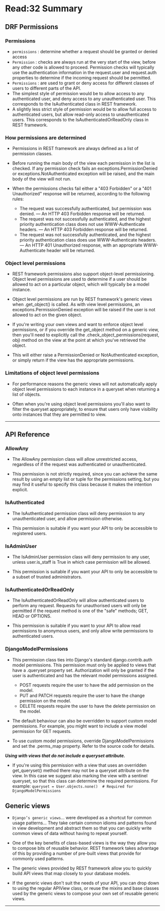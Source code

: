 # Read:32 Summary 
## DRF Permissions
### Permissions
* `permissions` : determine whether a request should be granted or denied access
* `Permission` : checks are always run at the very start of the view, before any other code is allowed to proceed. Permission checks will typically use the
authentication information in the request.user and request.auth properties to determine if the incoming request should be permitted.
* `Permissions` : are used to grant or deny access for different classes of users to different parts of the API.
* The simplest style of permission would be to allow access to any authenticated user, and deny access to any unauthenticated user. This corresponds to 
the IsAuthenticated class in REST framework.
* A slightly less strict style of permission would be to allow full access to authenticated users, but allow read-only access to unauthenticated users. This 
corresponds to the IsAuthenticatedOrReadOnly class in REST framework.
### How permissions are determined
* Permissions in REST framework are always defined as a list of permission classes.

* Before running the main body of the view each permission in the list is checked. If any permission check fails an exceptions.PermissionDenied or
exceptions.NotAuthenticated exception will be raised, and the main body of the view will not run.

* When the permissions checks fail either a "403 Forbidden" or a "401 Unauthorized" response will be returned, according to the following rules:

  * The request was successfully authenticated, but permission was denied. — An HTTP 403 Forbidden response will be returned.
  * The request was not successfully authenticated, and the highest priority authentication class does not use WWW-Authenticate headers. — An HTTP 403 Forbidden response will be returned.
  * The request was not successfully authenticated, and the highest priority authentication class does use WWW-Authenticate headers. — An HTTP 401 Unauthorized response, with an appropriate WWW-Authenticate header will be returned.

### Object level permissions
* REST framework permissions also support object-level permissioning. Object level permissions are used to determine if a user should be allowed to 
act on a particular object, which will typically be a model instance.

* Object level permissions are run by REST framework's generic views when .get_object() is called. As with view level permissions, an exceptions.PermissionDenied 
exception will be raised if the user is not allowed to act on the given object.

* If you're writing your own views and want to enforce object level permissions, or if you override the get_object method on a generic view, then you'll need to 
explicitly call the .check_object_permissions(request, obj) method on the view at the point at which you've retrieved the object.

* This will either raise a PermissionDenied or NotAuthenticated exception, or simply return if the view has the appropriate permissions.

### Limitations of object level permissions
* For performance reasons the generic views will not automatically apply object level permissions to each instance in a queryset when returning a list of objects.

* Often when you're using object level permissions you'll also want to filter the queryset appropriately, to ensure that users only have visibility onto instances
that they are permitted to view.

-------------------------------------------------------------------------------------------------------------------------------------------------------
## API Reference
### AllowAny
* The AllowAny permission class will allow unrestricted access, regardless of if the request was authenticated or unauthenticated.

* This permission is not strictly required, since you can achieve the same result by using an empty list or tuple for the permissions setting, but you may find it
useful to specify this class because it makes the intention explicit.
### IsAuthenticated
* The IsAuthenticated permission class will deny permission to any unauthenticated user, and allow permission otherwise.

* This permission is suitable if you want your API to only be accessible to registered users.
### IsAdminUser
* The IsAdminUser permission class will deny permission to any user, unless user.is_staff is True in which case permission will be allowed.

* This permission is suitable if you want your API to only be accessible to a subset of trusted administrators.
### IsAuthenticatedOrReadOnly
* The IsAuthenticatedOrReadOnly will allow authenticated users to perform any request. Requests for unauthorised users will only be permitted if the request 
method is one of the "safe" methods; GET, HEAD or OPTIONS.

* This permission is suitable if you want to your API to allow read permissions to anonymous users, and only allow write permissions to authenticated users.

### DjangoModelPermissions
* This permission class ties into Django's standard django.contrib.auth model permissions. This permission must only be applied to views that have 
a .queryset property set. Authorization will only be granted if the user is authenticated and has the relevant model permissions assigned.

  * POST requests require the user to have the add permission on the model.
  * PUT and PATCH requests require the user to have the change permission on the model.
  * DELETE requests require the user to have the delete permission on the model.
* The default behaviour can also be overridden to support custom model permissions. For example, you might want to include a view model permission for GET requests.

* To use custom model permissions, override DjangoModelPermissions and set the .perms_map property. Refer to the source code for details.


***Using with views that do not include a queryset attribute.***

* If you're using this permission with a view that uses an overridden get_queryset() method there may not be a queryset attribute on the view. In this 
case we suggest also marking the view with a sentinel queryset, so that this class can determine the required permissions. For example:
```queryset = User.objects.none()  # Required for DjangoModelPermissions```

## Generic views
* `Django’s generic views`... were developed as a shortcut for common usage patterns... They take certain common idioms and patterns found in view development 
and abstract them so that you can quickly write common views of data without having to repeat yourself.
* One of the key benefits of class-based views is the way they allow you to compose bits of reusable behavior. REST framework takes advantage of this by
providing a number of pre-built views that provide for commonly used patterns.
* The generic views provided by REST framework allow you to quickly build API views that map closely to your database models.

* If the generic views don't suit the needs of your API, you can drop down to using the regular APIView class, or reuse the mixins and base classes used by
the generic views to compose your own set of reusable generic views.

-------------------------------------------------------------------------------------------------------------------------------------------------------------



























































